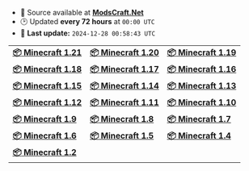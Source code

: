 - :open_file_folder: Source available at [**ModsCraft.Net**](https://modscraft.net/en/mcpe/)
- :clock2: Updated **every 72 hours** at `00:00 UTC`
- :rocket: **Last update:** `2024-12-28 00:58:43 UTC`

| | | |
|-|-|-|
| **[:package: Minecraft 1.21](version/mc1.21.md)** | **[:package: Minecraft 1.20](version/mc1.20.md)** | **[:package: Minecraft 1.19](version/mc1.19.md)** |
| **[:package: Minecraft 1.18](version/mc1.18.md)** | **[:package: Minecraft 1.17](version/mc1.17.md)** | **[:package: Minecraft 1.16](version/mc1.16.md)** |
| **[:package: Minecraft 1.15](version/mc1.15.md)** | **[:package: Minecraft 1.14](version/mc1.14.md)** | **[:package: Minecraft 1.13](version/mc1.13.md)** |
| **[:package: Minecraft 1.12](version/mc1.12.md)** | **[:package: Minecraft 1.11](version/mc1.11.md)** | **[:package: Minecraft 1.10](version/mc1.10.md)** |
| **[:package: Minecraft 1.9](version/mc1.9.md)** | **[:package: Minecraft 1.8](version/mc1.8.md)** | **[:package: Minecraft 1.7](version/mc1.7.md)** |
| **[:package: Minecraft 1.6](version/mc1.6.md)** | **[:package: Minecraft 1.5](version/mc1.5.md)** | **[:package: Minecraft 1.4](version/mc1.4.md)** |
| **[:package: Minecraft 1.2](version/mc1.2.md)** |
